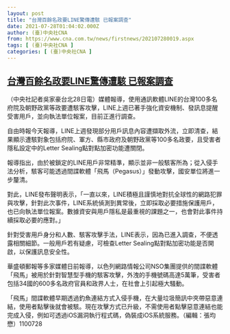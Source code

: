 ```yaml
---
layout: post
title: "台灣百餘名政要LINE驚傳遭駭 已報案調查"
date: 2021-07-28T01:04:02.000Z
author: (臺)中央社CNA
from: https://www.cna.com.tw/news/firstnews/202107280019.aspx
tags: [ (臺)中央社CNA ]
categories: [ (臺)中央社CNA ]
---
```

<!--1627434242000-->
[台灣百餘名政要LINE驚傳遭駭 已報案調查](https://www.cna.com.tw/news/firstnews/202107280019.aspx)
------

<div>
<div></div><div class="paragraph"><p>（中央社記者吳家豪台北28日電）媒體報導，使用通訊軟體LINE的台灣100多名府院及朝野政黨等政要遭駭客攻擊，LINE上週已著手強化資安機制、發訊息提醒受害用戶，並向執法單位報案，目前正進行調查。</p><p>自由時報今天報導，LINE上週發現部分用戶訊息內容遭擷取外流，立即清查，結果顯示遭駭對象包括府院、軍方、縣市政府及朝野政黨等100多名政要，且受害者隱私設定中的Letter Sealing點對點加密功能遭關閉。</p><p>報導指出，由於被鎖定的LINE用戶非常精準，顯示並非一般駭客所為；從入侵手法分析，駭客可能透過間諜軟體「飛馬（Pegasus）」發動攻擊，國安單位將進一步釐清。</p><p>對此，LINE發布聲明表示，「一直以來，LINE積極且謹慎地對抗全球性的網路犯罪與攻擊，針對此次事件，LINE系統偵測到異常後，立即採取必要措施保護用戶，也已向執法單位報案。數據資安與用戶隱私是最重視的課題之一，也會對此事件持續採取必要的應對。」</p><p>針對受害用戶身分和人數、駭客攻擊手法，LINE表示，因為已進入調查，不便透露相關細節。一般用戶若有疑慮，可檢查Letter Sealing點對點加密功能是否開啟，以保護訊息安全性。</p><p>華盛頓郵報等多家媒體日前報導，以色列網路情報公司NSO集團提供的間諜軟體「飛馬」被用於針對智慧型手機的駭客攻擊，外洩的手機號碼高達5萬筆，受害者包括34國的600多名政府官員和政界人士，在社會上引起極大騷動。</p><p>「飛馬」間諜軟體早期透過釣魚連結方式入侵手機，在大量垃圾簡訊中夾帶惡意連結，使用者點擊後就會被駭。現在攻擊方式已升級，不需使用者點擊惡意連結也能完成入侵，例如可透過iOS漏洞執行程式碼，偽裝成iOS系統服務。（編輯：張均懋）1100728</p></div>
</div>
